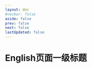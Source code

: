 ```yaml
---
layout: doc
#navbar: false
aside: false
prev: false
next: false
lastUpdated: false
---
```


# English页面一级标题

<category/>